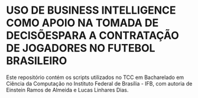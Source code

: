 # USO DE BUSINESS INTELLIGENCE COMO APOIO NA TOMADA DE DECISÕESPARA A CONTRATAÇÃO DE JOGADORES NO FUTEBOL BRASILEIRO

Este repositório contém os scripts utilizados no TCC em Bacharelado em Ciência da Computação no Instituto Federal de Brasília - IFB, com autoria de Einstein Ramos de Almeida e Lucas Linhares Dias.

